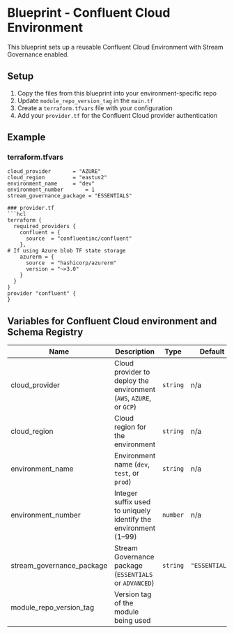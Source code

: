 # Blueprint - Confluent Cloud Environment

This blueprint sets up a reusable Confluent Cloud Environment with Stream Governance enabled.

## Setup

1. Copy the files from this blueprint into your environment-specific repo
2. Update `module_repo_version_tag` in the `main.tf`
3. Create a `terraform.tfvars` file with your configuration
4. Add your `provider.tf` for the Confluent Cloud provider authentication

## Example

### terraform.tfvars


```hcl
cloud_provider       = "AZURE"
cloud_region         = "eastus2"
environment_name     = "dev"
environment_number       = 1
stream_governance_package = "ESSENTIALS"

### provider.tf
```hcl
terraform {
  required_providers {
    confluent = {
      source  = "confluentinc/confluent"
    },
# If using Azure blob TF state storage
    azurerm = {
      source  = "hashicorp/azurerm"
      version = "~>3.0"
    }
  }
}
provider "confluent" {
}
```

## Variables for Confluent Cloud environment and Schema Registry

| Name                           | Description                                                                 | Type     | Default         | Required |
|--------------------------------|-----------------------------------------------------------------------------|----------|------------------|:--------:|
| cloud_provider                 | Cloud provider to deploy the environment (`AWS`, `AZURE`, or `GCP`)         | `string` | n/a              | yes   |
| cloud_region                   | Cloud region for the environment                                            | `string` | n/a              | yes   |
| environment_name               | Environment name (`dev`, `test`, or `prod`)                                 | `string` | n/a              | yes   |
| environment_number                 | Integer suffix used to uniquely identify the environment (1–99)             | `number` | n/a              | yes   |
| stream_governance_package      | Stream Governance package (`ESSENTIALS` or `ADVANCED`)                     | `string` | `"ESSENTIALS"`   | no    |
| module_repo_version_tag        | Version tag of the module being used                                        